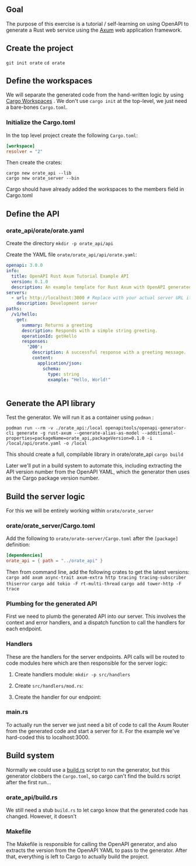 ## Goal
The purpose of this exercise is a tutorial / self-learning on using OpenAPI to generate a Rust web service using the [Axum](https://docs.rs/axum/latest/axum/) web application framework.

## Create the project
`git init orate`
`cd orate`
## Define the workspaces
We will separate the generated code from the hand-written logic by using [Cargo Workspaces](https://doc.rust-lang.org/book/ch14-03-cargo-workspaces.html) . We don't use `cargo init` at the top-level, we just need a bare-bones `Cargo.toml`.

### Initialize the Cargo.toml
In the top level project create the following `Cargo.toml`:
```toml
[workspace]
resolver = "2"
```

Then create the crates:
```
cargo new orate_api --lib
cargo new orate_server --bin
```
Cargo should have already added the workspaces to the members field in Cargo.toml

## Define the API

### orate_api/orate/orate.yaml

Create the directory
`mkdir -p orate_api/api`

Create the YAML file `orate/orate_api/api/orate.yaml`:

```yaml
openapi: 3.0.0
info:
  title: OpenAPI Rust Axum Tutorial Example API
  version: 0.1.0
  description: An example template for Rust Axum with OpenAPI generated server.
servers:
  - url: http://localhost:3000 # Replace with your actual server URL if different
    description: Development server
paths:
  /v1/hello:
    get:
      summary: Returns a greeting
      description: Responds with a simple string greeting.
      operationId: getHello
      responses:
        '200':
          description: A successful response with a greeting message.
          content:
            application/json:
              schema:
                type: string
                example: "Hello, World!"
                
```

## Generate the API library
Test the generator. We will run it as a container using `podman` :

`podman run --rm -v ./orate_api:/local openapitools/openapi-generator-cli generate -g rust-axum --generate-alias-as-model --additional-properties=packageName=orate_api,packageVersion=0.1.0 -i /local/api/orate.yaml -o /local`

This should create a full, compilable library in orate/orate_api
`cargo build`

Later we'll put in a build system to automate this, including extracting the API version number from the OpenAPI YAML, which the generator then uses as the Cargo package version number.

## Build the server logic

For this we will be entirely working within `orate/orate_server`
### orate/orate_server/Cargo.toml
Add the following to `orate/orate-server/Cargo.toml` after the `[package]` definition:

```toml
[dependencies] 
orate_api = { path = "../orate_api" }
```
Then from command line, add the following crates to get the latest versions:
`cargo add axum async-trait axum-extra http tracing tracing-subscriber thiserror`
`cargo add tokio -F rt-multi-thread`
`cargo add tower-http -F trace`

### Plumbing for the generated API

First we need to plumb the generated API into our server. This involves the context and error handlers, and a dispatch function to call the handlers for each endpoint.

### Handlers
These are the handlers for the server endpoints. API calls will be routed to code modules here which are then responsible for the server logic:

1. Create handlers module:
`mkdir -p src/handlers`


2. Create `src/handlers/mod.rs`:
3. Create the handler for our endpoint:
### main.rs
To actually run the server we just need a bit of code to call the Axum Router from the generated code and start a server for it. For the example we've hard-coded this to localhost:3000.

## Build system

Normally we could use a [build.rs](https://doc.rust-lang.org/cargo/reference/build-scripts.html) script to run the generator, but this generator clobbers the `Cargo.toml`, so cargo can't find the build.rs script after the first run...

### orate_api/build.rs
We still need a stub `build.rs` to let cargo know that the generated code has changed. However, it doesn't 
### Makefile
The Makefile is responsible for calling the OpenAPI generator, and also extracts the version from the OpenAPI YAML to pass to the generator. After that, everything is left to Cargo to actually build the project.


